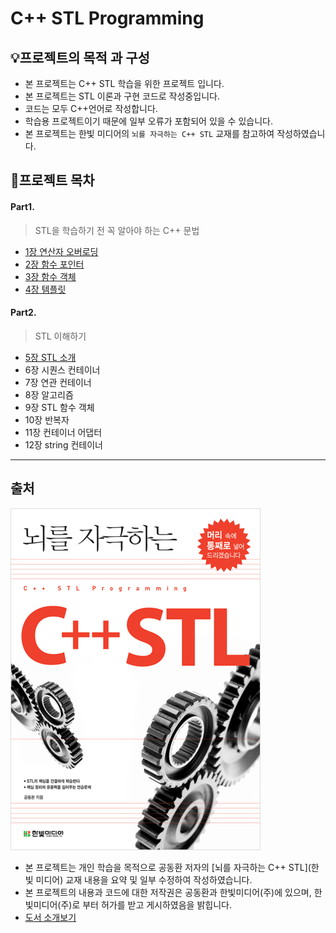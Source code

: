 ﻿# C++ STL Programming

## 💡프로젝트의 목적 과 구성
- 본 프로젝트는 C++ STL 학습을 위한 프로젝트 입니다.
- 본 프로젝트는 STL 이론과 구현 코드로 작성중입니다.
- 코드는 모두 C++언어로 작성합니다.
- 학습용 프로젝트이기 때문에 일부 오류가 포함되어 있을 수 있습니다.
- 본 프로젝트는 한빛 미디어의 `뇌를 자극하는 C++ STL` 교재를 참고하여 작성하였습니다.

## 📝프로젝트 목차

#### Part1. 
> STL을 학습하기 전 꼭 알아야 하는 C++ 문법
- [1장 연산자 오버로딩](https://github.com/choisb/Study-Cpp-STL/tree/master/Ch01_Operator_Overloading#Operator-Overloading) 
- [2장 함수 포인터](https://github.com/choisb/Study-Cpp-STL/tree/master/Ch02_Function_Pointer#Function-Pointer)
- [3장 함수 객체](https://github.com/choisb/Study-Cpp-STL/tree/master/Ch03_Function_Object#function-object) 
- [4장 템플릿](https://github.com/choisb/Study-Cpp-STL/tree/master/Ch04_Template#Tamplate) 

#### Part2.
> STL 이해하기
- [5장 STL 소개]()
- 6장 시퀀스 컨테이너
- 7장 연관 컨테이너
- 8장 알고리즘
- 9장 STL 함수 객체
- 10장 반복자
- 11장 컨테이너 어댑터
- 12장 string 컨테이너
___
## 출처
![책 표지](./img/01_book_img.jpg)
- 본 프로젝트는 개인 학습을 목적으로 공동환 저자의 [뇌를 자극하는 C++ STL](한빛 미디어) 교재 내용을 요약 및 일부 수정하여 작성하였습니다.
- 본 프로젝트의 내용과 코드에 대한 저작권은 공동환과 한빛미디어(주)에 있으며, 한빛미디어(주)로 부터 허가를 받고 게시하였음을 밝힙니다.
- [도서 소개보기](https://www.hanbit.co.kr/store/books/look.php?p_code=B5912645820)

